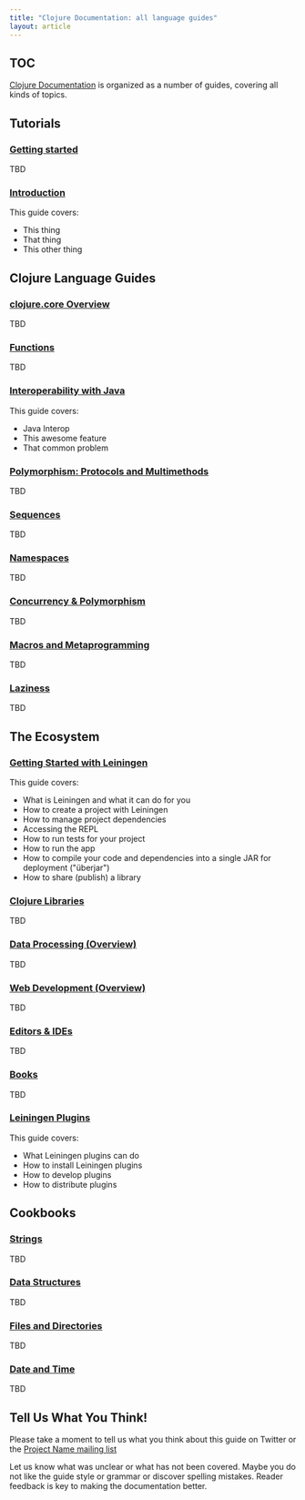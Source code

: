 ```yaml
---
title: "Clojure Documentation: all language guides"
layout: article
---
```


## TOC

[Clojure Documentation](https://github.com/clojuredocs/cds) is organized as a number of guides, covering all kinds of topics.




## Tutorials

###  [Getting started](/articles/tutorials/getting_started.html)

TBD


### [Introduction](/articles/tutorials/introduction.html)

This guide covers:

 * This thing
 * That thing
 * This other thing



## Clojure Language Guides

### [clojure.core Overview](/articles/language/core_overview.html)

TBD


### [Functions](/articles/language/functions.html)

TBD


### [Interoperability with Java](/articles/language/interop.html)

This guide covers:

 * Java Interop
 * This awesome feature
 * That common problem


### [Polymorphism: Protocols and Multimethods](/articles/language/polymorphism.html)

TBD


### [Sequences](/articles/language/sequences.html)

TBD


### [Namespaces](/articles/language/namespaces.html)

TBD


### [Concurrency & Polymorphism](/articles/language/concurrency_and_polymorphism.html)

TBD


### [Macros and Metaprogramming](/articles/language/macros.html)

TBD


### [Laziness](/articles/language/laziness.html)

TBD



## The Ecosystem

### [Getting Started with Leiningen](https://github.com/technomancy/leiningen/blob/master/doc/TUTORIAL.md)

This guide covers:

 * What is Leiningen and what it can do for you
 * How to create a project with Leiningen
 * How to manage project dependencies
 * Accessing the REPL
 * How to run tests for your project
 * How to run the app
 * How to compile your code and dependencies into a single JAR for deployment ("überjar")
 * How to share (publish) a library



### [Clojure Libraries](/articles/ecosystem/libraries.html)

TBD


### [Data Processing (Overview)](/articles/ecosystem/data_processing.html)

TBD


### [Web Development (Overview)](/articles/ecosystem/web_development.html)

TBD


### [Editors & IDEs](/articles/ecosystem/development_tools.html)

TBD


### [Books](/articles/ecosystem/books.html)

TBD


### [Leiningen Plugins](/articles/ecosystem/leiningen/plugins.html)

This guide covers:

 * What Leiningen plugins can do
 * How to install Leiningen plugins
 * How to develop plugins
 * How to distribute plugins



## Cookbooks

### [Strings](/articles/cookbooks/strings.html)

TBD

### [Data Structures](/articles/cookbooks/data-structures.html)

TBD

### [Files and Directories](/articles/cookbooks/files-and-directories.html)

TBD

### [Date and Time](/articles/cookbooks/date-and-time.html)

TBD




## Tell Us What You Think!

Please take a moment to tell us what you think about this guide on Twitter or the [Project Name mailing list](/)

Let us know what was unclear or what has not been covered. Maybe you do not like the guide style or grammar or discover spelling mistakes. Reader feedback is key to making the documentation better.
